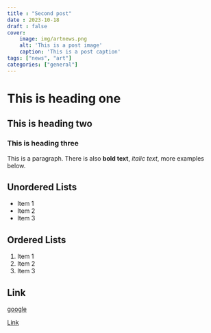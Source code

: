 ```yaml
---
title : "Second post"
date : 2023-10-18
draft : false
cover: 
    image: img/artnews.png
    alt: 'This is a post image'
    caption: 'This is a post caption'
tags: ["news", "art"]
categories: ["general"]
---
```


# This is heading one

## This is heading two

### This is heading three

This is a paragraph. There is also **bold text**, *italic text*, more examples below. 

## Unordered Lists

- Item 1
- Item 2
- Item 3

## Ordered Lists

1. Item 1
2. Item 2
3. Item 3

## Link

[google](google.com)

<a class="btn btn-primary" href="https://www.google.com" role="button">Link</a>